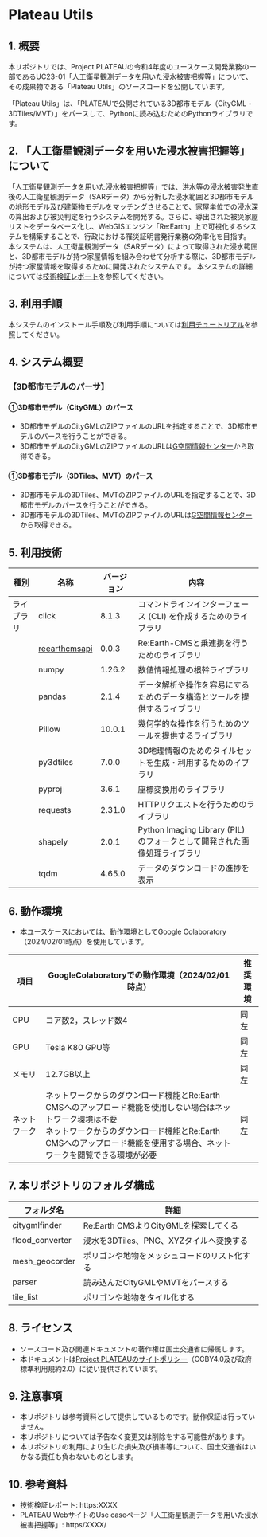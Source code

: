 # Plateau Utils

## 1. 概要 <!-- 本リポジトリでOSS化しているソフトウェア・ライブラリについて1文で説明を記載ください -->
本リポジトリでは、Project PLATEAUの令和4年度のユースケース開発業務の一部であるUC23-01「人工衛星観測データを用いた浸水被害把握等」について、その成果物である「Plateau Utils」のソースコードを公開しています。

「Plateau Utils」は、「PLATEAUで公開されている3D都市モデル（CityGML・3DTiles/MVT）」をパースして、Pythonに読み込むためのPythonライブラリです。

## 2. 「人工衛星観測データを用いた浸水被害把握等」について <!-- 「」内にユースケース名称を記載ください。本文は以下のサンプルを参考に記載ください。URLはアクセンチュアにて設定しますので、サンプルそのままでOKです。 -->
「人工衛星観測データを用いた浸水被害把握等」では、洪水等の浸水被害発生直後の人工衛星観測データ（SARデータ）から分析した浸水範囲と3D都市モデルの地形モデル及び建築物モデルをマッチングさせることで、家屋単位での浸水深の算出および被災判定を行うシステムを開発する。さらに、導出された被災家屋リストをデータベース化し、WebGISエンジン「Re:Earth」上で可視化するシステムを構築することで、行政における罹災証明書発行業務の効率化を目指す。
本システムは、人工衛星観測データ（SARデータ）によって取得された浸水範囲と、3D都市モデルが持つ家屋情報を組み合わせて分析する際に、3D都市モデルが持つ家屋情報を取得するために開発されたシステムです。
本システムの詳細については[技術検証レポート](https:XXXX)を参照してください。

## 3. 利用手順 <!-- 下記の通り、GitHub Pagesへリンクを記載ください。URLはアクセンチュアにて設定しますので、サンプルそのままでOKです。 -->
本システムのインストール手順及び利用手順については[利用チュートリアル](https://eukarya-inc.github.io/plateauutils/index.html)を参照してください。

## 4. システム概要 <!-- OSS化対象のシステムが有する機能を記載ください。 -->
### 【3D都市モデルのパーサ】
#### ①3D都市モデル（CityGML）のパース
- 3D都市モデルのCityGMLのZIPファイルのURLを指定することで、3D都市モデルのパースを行うことができる。
- 3D都市モデルのCityGMLのZIPファイルのURLは[G空間情報センター](https://www.geospatial.jp/ckan/dataset/plateau)から取得できる。

#### ①3D都市モデル（3DTiles、MVT）のパース
- 3D都市モデルの3DTiles、MVTのZIPファイルのURLを指定することで、3D都市モデルのパースを行うことができる。
- 3D都市モデルの3DTiles、MVTのZIPファイルのURLは[G空間情報センター](https://www.geospatial.jp/ckan/dataset/plateau)から取得できる。

## 5. 利用技術

| 種別              | 名称   | バージョン | 内容 |
| ----------------- | --------|-------------|-----------------------------|
| ライブラリ      | click | 8.1.3 | コマンドラインインターフェース (CLI) を作成するためのライブラリ |
|       | [reearthcmsapi](https://github.com/reearth/reearth-cms-api) | 0.0.3 | Re:Earth-CMSと乗連携を行うためのライブラリ |
|       | numpy | 1.26.2 | 数値情報処理の根幹ライブラリ |
|       | pandas | 2.1.4 | データ解析や操作を容易にするためのデータ構造とツールを提供するライブラリ |
|       | Pillow | 10.0.1 | 幾何学的な操作を行うためのツールを提供するライブラリ |
|       | py3dtiles | 7.0.0 | 3D地理情報のためのタイルセットを生成・利用するためのイブラリ |
|       | pyproj | 3.6.1 | 座標変換用のライブラリ |
|       | requests | 2.31.0 | HTTPリクエストを行うためのライブラリ |
|       | shapely | 2.0.1 | Python Imaging Library (PIL) のフォークとして開発された画像処理ライブラリ |
|       | tqdm | 4.65.0 | データのダウンロードの進捗を表示 |

## 6. 動作環境 <!-- 動作環境についての仕様を記載ください。 -->
- 本ユースケースにおいては、動作環境としてGoogle Colaboratory（2024/02/01時点）を使用しています。

| 項目               | GoogleColaboratoryでの動作環境（2024/02/01時点）                                                                                                                                                                                                                                                                                                                                    | 推奨環境 |
| ------------------ | ------------------------------------------------------------------------------------------------------------------------------------------------------------------------------------------------------------------------------------------------------------------------------------------------------------------------------ | ----------------- |
| CPU                | コア数2，スレッド数4                                                                                                                                                                                                                                                                                                                              |  同左 |
| GPU                | Tesla K80 GPU等                                                                                                                                                                                                                                                                                                                              |  同左 |
| メモリ             | 12.7GB以上                                                                                                                                                                                                                                                                                                                                          |  同左 |
| ネットワーク       | ネットワークからのダウンロード機能とRe:Earth CMSへのアップロード機能を使用しない場合はネットワーク環境は不要<br>ネットワークからのダウンロード機能とRe:Earth CMSへのアップロード機能を使用する場合、ネットワークを閲覧できる環境が必要<br> | 同左 |

## 7. 本リポジトリのフォルダ構成 <!-- 本GitHub上のソースファイルの構成を記載ください。 -->
| フォルダ名 |　詳細 |
|-|-|
| citygmlfinder | Re:Earth CMSよりCityGMLを探索してくる |
| flood_converter | 浸水を3DTiles、PNG、XYZタイルへ変換する |
| mesh_geocorder | ポリゴンや地物をメッシュコードのリスト化する |
| parser | 読み込んだCityGMLやMVTをパースする |
| tile_list | ポリゴンや地物をタイル化する |

## 8. ライセンス <!-- 変更せず、そのまま使うこと。 -->

- ソースコード及び関連ドキュメントの著作権は国土交通省に帰属します。
- 本ドキュメントは[Project PLATEAUのサイトポリシー](https://www.mlit.go.jp/plateau/site-policy/)（CCBY4.0及び政府標準利用規約2.0）に従い提供されています。

## 9. 注意事項 <!-- 変更せず、そのまま使うこと。 -->

- 本リポジトリは参考資料として提供しているものです。動作保証は行っていません。
- 本リポジトリについては予告なく変更又は削除をする可能性があります。
- 本リポジトリの利用により生じた損失及び損害等について、国土交通省はいかなる責任も負わないものとします。

## 10. 参考資料 <!-- 技術検証レポートのURLはアクセンチュアにて記載します。 -->
- 技術検証レポート: https:XXXX
- PLATEAU WebサイトのUse caseページ「人工衛星観測データを用いた浸水被害把握等」: https/XXXX/

